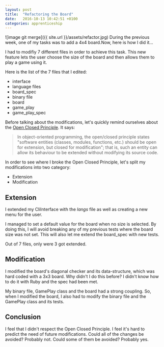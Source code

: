 ```yaml
---
layout: post
title:  "Refactoring the Board"
date:   2016-10-13 10:42:51 +0100
categories: apprenticeship
---
```


![image git merge]({{ site.url }}/assets/refactor.jpg)
During the previous week, one of my tasks was to add a 4x4 board.Now, here is
how I did it...

I had to modifiy 7 different files in order to achieve this task.
This new feature lets the user choose the size of the board and then allows them
to play a game using it.

Here is the list of the 7 files that I edited:

- interface
- language files
- board_spec
- binary file
- board
- game_play
- game_play_spec

Before talking about the modifications, let's quickly remind ourselves about the
[Open Closed Principle](https://en.wikipedia.org/wiki/Open/closed_principle).
It says:

> In object-oriented programming, the open/closed principle states "software
> entities (classes, modules, functions, etc.) should be open for extension,
> but closed for modification"; that is, such an entity can allow its behaviour
> to be extended without modifying its source code.

In order to see where I broke the Open Closed Principle, let's split my
modifications into two category:

- Extension
- Modification

## Extension

I extended my CliInterface with the *langs* file as well as creating a new menu
for the user.

I managed to set a default value for the board when no size is selected.
By doing this, I will avoid breaking any of my previous tests where the board
size was not set. This will also let me extend the board_spec with new tests.

Out of 7 files, only were 3 got extended.

## Modification

I modified the board's diagonal checker and its data-structure, which was hard
coded with a 3x3 board. Why didn't I do this before? I didn't know how to do
it with Ruby and the spec had been met.

My binary file, GamePlay class and the board had a strong coupling. So,
when I modified the board, I also had to modify the binary file and the GamePlay
class and its tests.

## Conclusion

I feel that I didn't respect the Open Closed Principle. I feel it's hard to predict
the need of future modifications. Could all of the changes be avoided? Probably not.
Could some of them be avoided? Probably yes.

